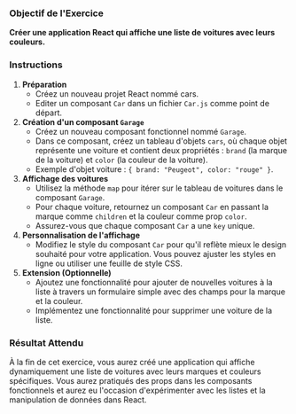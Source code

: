 ### Objectif de l'Exercice

**Créer une application React qui affiche une liste de voitures avec leurs couleurs.**

### Instructions

1. **Préparation**
   * Créez un nouveau projet React nommé cars.
   * Editer un composant `Car` dans un fichier `Car.js` comme point de départ.
2. **Création d'un composant `Garage`**
   * Créez un nouveau composant fonctionnel nommé `Garage`.
   * Dans ce composant, créez un tableau d'objets `cars`, où chaque objet représente une voiture et contient deux propriétés : `brand` (la marque de la voiture) et `color` (la couleur de la voiture).
   * Exemple d'objet voiture : `{ brand: "Peugeot", color: "rouge" }`.
3. **Affichage des voitures**
   * Utilisez la méthode `map` pour itérer sur le tableau de voitures dans le composant `Garage`.
   * Pour chaque voiture, retournez un composant `Car` en passant la marque comme `children` et la couleur comme prop `color`.
   * Assurez-vous que chaque composant `Car` a une `key` unique.
4. **Personnalisation de l'affichage**
   * Modifiez le style du composant `Car` pour qu'il reflète mieux le design souhaité pour votre application. Vous pouvez ajuster les styles en ligne ou utiliser une feuille de style CSS.
5. **Extension (Optionnelle)**
   * Ajoutez une fonctionnalité pour ajouter de nouvelles voitures à la liste à travers un formulaire simple avec des champs pour la marque et la couleur.
   * Implémentez une fonctionnalité pour supprimer une voiture de la liste.

### Résultat Attendu

À la fin de cet exercice, vous aurez créé une application qui affiche dynamiquement une liste de voitures avec leurs marques et couleurs spécifiques. Vous aurez pratiqués des props dans les composants fonctionnels et aurez eu l'occasion d'expérimenter avec les listes et la manipulation de données dans React.
